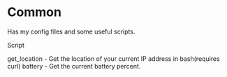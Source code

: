 # Common

Has my config files and some useful scripts.

Script

get_location - Get the location of your current IP address in bash(requires curl)
battery - Get the current battery percent.
